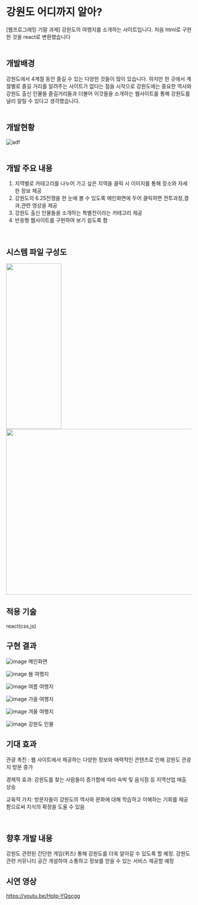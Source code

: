 # 강원도 어디까지 알아?
[웹프로그래밍 기말 과제]
강원도의 여행지를 소개하는 사이트입니다.
처음 html로 구현한 것을 react로 변환했습니다
<br>
<br>

## 개발배경
강원도에서 4계절 동안 즐길 수 있는 다양한 것들이 많이 있습니다. 하지만
한 곳에서 계절별로 즐길 거리를 알려주는 사이트가 없다는 점을 시작으로
강원도에는 중요한 역사와 강원도 출신 인물들 즐길거리들과 더불어 
이것들을 소개하는 웹사이트를 통해 강원도를 널리 알릴 수 있다고 생각했습니다.
<br>
<br>

## 개발현황
![adf](https://github.com/user-attachments/assets/5fd83da7-075e-4646-b820-4777b9baf8b2)
<br>
<br>


## 개발 주요 내용
1. 지역별로 카테고리를 나누어 가고 싶은 지역을 클릭 시 이미지를 통해 장소와 자세한 정보 제공
2. 강원도의 6.25전쟁을 한 눈에 볼 수 있도록 메인화면에 두어 클릭하면 전투과정,결과,관련 영상을 제공
3. 강원도 출신 인물들을 소개하는 특별전이라는 카테고리 제공
4. 반응형 웹사이트를 구현하여 보기 쉽도록 함
<br>


## 시스템 파일 구성도
<img src="https://github.com/user-attachments/assets/62ad48a9-2a9e-49ad-875a-f2444baea7af" width="150" height="450"/> <img src="https://github.com/user-attachments/assets/09d1feac-33ad-4df4-bf82-911e191cc333"  width="600" height="450"/>
<br>


## 적용 기술
react(css,js)

## 구현 결과
![image](https://github.com/user-attachments/assets/e79f49de-268a-4bf6-ac75-5936e9ca156e)
메인화면

![image](https://github.com/user-attachments/assets/95ebe39d-eb43-4137-8e85-ecc956621feb)
봄 여행지

![image](https://github.com/user-attachments/assets/403442df-e3b4-4c01-bd2e-74435471170b)
여름 여행지

![image](https://github.com/user-attachments/assets/a3cb0259-cc3a-4e2a-a0bd-6ae81b0add5b)
가을 여행지

![image](https://github.com/user-attachments/assets/461494aa-e33c-49af-8f23-8ae9505f4928)
겨울 여행지

![image](https://github.com/user-attachments/assets/8d424f2b-df1f-481e-9e05-781f2bd26577)
강원도 인물
<br>


## 기대 효과
관광 촉진 : 웹 사이트에서 제공하는 다양한 정보와 매력적인 콘텐츠로 인해 강원도
관광지 방문 증가

경제적 효과: 강원도를 찾는 사람들이 증가함에 따라 숙박 및 음식점 등
지역산업 매출 상승

교육적 가치: 방문자들이 강원도의 역사와 문화에 대해 학습하고 이해하는 기회를 제공함으로써
지식의 확장을 도울 수 있음

<br>

## 향후 개발 내용
강원도 관련된 간단한 게임(퀴즈) 통해 강원도를 더욱 알아갈 수 있도록 할 예정.
강원도 관련 커뮤니티 공간 개설하여 소통하고 정보를 얻을 수 있는 서비스 제공할 예정
<br>

## 시연 영상
https://youtu.be/HqIp-YQgcgg
